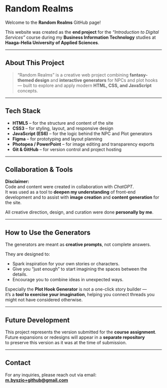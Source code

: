 # Random Realms

Welcome to the **Random Realms** GitHub page!

This website was created as the **end project** for the *“Introduction to Digital Services”* course during my **Business Information Technology** studies at **Haaga-Helia University of Applied Sciences**.

---

## About This Project

> “Random Realms” is a creative web project combining **fantasy-themed design** and **interactive generators** for NPCs and plot hooks — built to explore and apply modern **HTML, CSS, and JavaScript** concepts.

---

## Tech Stack

- **HTML5** – for the structure and content of the site  
- **CSS3** – for styling, layout, and responsive design   
- **JavaScript (ES6)** – for the logic behind the NPC and Plot generators  
- **Figma** – for prototyping and layout planning  
- **Photopea / PowerPoint** – for image editing and transparency exports  
- **Git & GitHub** – for version control and project hosting  

---

## Collaboration & Tools

**Disclaimer:**  
Code and content were created in collaboration with *ChatGPT*.  
It was used as a tool to **deepen my understanding** of front-end development and to assist with **image creation** and **content generation** for the site.  

All creative direction, design, and curation were done **personally by me**.

---

## How to Use the Generators

The generators are meant as **creative prompts**, not complete answers.

They are designed to:
- Spark inspiration for your own stories or characters.  
- Give you “just enough” to start imagining the spaces between the details.  
- Encourage you to combine ideas in unexpected ways.  

Especially the **Plot Hook Generator** is not a one-click story builder —  
it’s a **tool to exercise your imagination**, helping you connect threads you might not have considered otherwise.

---

## Future Development

This project represents the version submitted for the **course assignment**.  
Future expansions or redesigns will appear in a **separate repository**  
to preserve this version as it was at the time of submission.

---

## Contact

For any inquiries, please reach out via email:  
**[m.byszio+github@gmail.com](mailto:m.byszio+github@gmail.com)**
